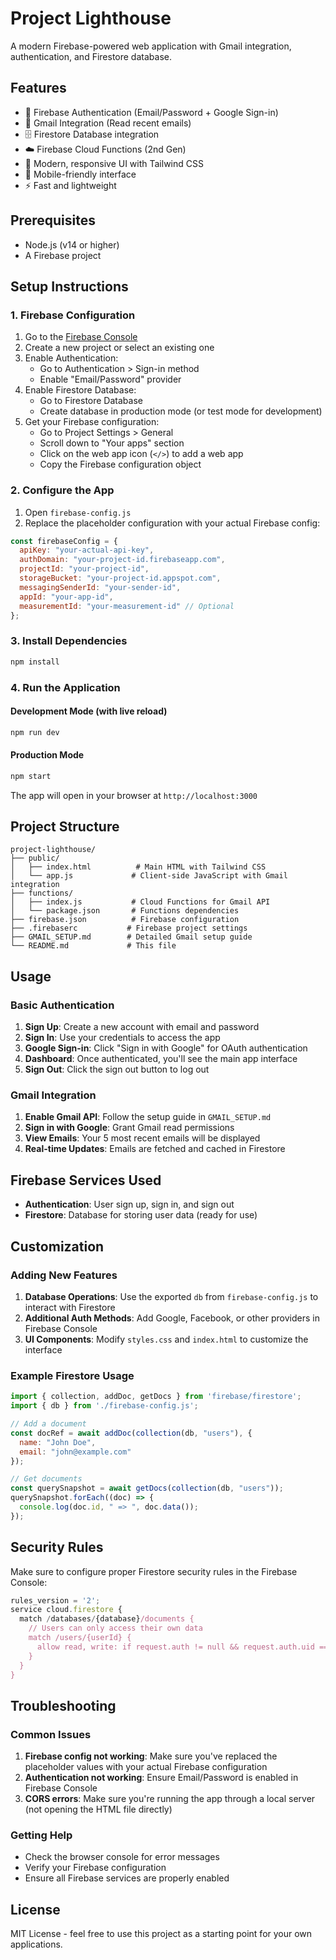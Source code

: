 # Project Lighthouse

A modern Firebase-powered web application with Gmail integration, authentication, and Firestore database.

## Features

- 🔐 Firebase Authentication (Email/Password + Google Sign-in)
- 📧 Gmail Integration (Read recent emails)
- 🗄️ Firestore Database integration
- ☁️ Firebase Cloud Functions (2nd Gen)
- 🎨 Modern, responsive UI with Tailwind CSS
- 📱 Mobile-friendly interface
- ⚡ Fast and lightweight

## Prerequisites

- Node.js (v14 or higher)
- A Firebase project

## Setup Instructions

### 1. Firebase Configuration

1. Go to the [Firebase Console](https://console.firebase.google.com/)
2. Create a new project or select an existing one
3. Enable Authentication:
   - Go to Authentication > Sign-in method
   - Enable "Email/Password" provider
4. Enable Firestore Database:
   - Go to Firestore Database
   - Create database in production mode (or test mode for development)
5. Get your Firebase configuration:
   - Go to Project Settings > General
   - Scroll down to "Your apps" section
   - Click on the web app icon (`</>`) to add a web app
   - Copy the Firebase configuration object

### 2. Configure the App

1. Open `firebase-config.js`
2. Replace the placeholder configuration with your actual Firebase config:

```javascript
const firebaseConfig = {
  apiKey: "your-actual-api-key",
  authDomain: "your-project-id.firebaseapp.com",
  projectId: "your-project-id",
  storageBucket: "your-project-id.appspot.com",
  messagingSenderId: "your-sender-id",
  appId: "your-app-id",
  measurementId: "your-measurement-id" // Optional
};
```

### 3. Install Dependencies

```bash
npm install
```

### 4. Run the Application

#### Development Mode (with live reload)
```bash
npm run dev
```

#### Production Mode
```bash
npm start
```

The app will open in your browser at `http://localhost:3000`

## Project Structure

```
project-lighthouse/
├── public/
│   ├── index.html          # Main HTML with Tailwind CSS
│   └── app.js             # Client-side JavaScript with Gmail integration
├── functions/
│   ├── index.js           # Cloud Functions for Gmail API
│   └── package.json       # Functions dependencies
├── firebase.json          # Firebase configuration
├── .firebaserc           # Firebase project settings
├── GMAIL_SETUP.md        # Detailed Gmail setup guide
└── README.md             # This file
```

## Usage

### Basic Authentication
1. **Sign Up**: Create a new account with email and password
2. **Sign In**: Use your credentials to access the app
3. **Google Sign-in**: Click "Sign in with Google" for OAuth authentication
4. **Dashboard**: Once authenticated, you'll see the main app interface
5. **Sign Out**: Click the sign out button to log out

### Gmail Integration
1. **Enable Gmail API**: Follow the setup guide in `GMAIL_SETUP.md`
2. **Sign in with Google**: Grant Gmail read permissions
3. **View Emails**: Your 5 most recent emails will be displayed
4. **Real-time Updates**: Emails are fetched and cached in Firestore

## Firebase Services Used

- **Authentication**: User sign up, sign in, and sign out
- **Firestore**: Database for storing user data (ready for use)

## Customization

### Adding New Features

1. **Database Operations**: Use the exported `db` from `firebase-config.js` to interact with Firestore
2. **Additional Auth Methods**: Add Google, Facebook, or other providers in Firebase Console
3. **UI Components**: Modify `styles.css` and `index.html` to customize the interface

### Example Firestore Usage

```javascript
import { collection, addDoc, getDocs } from 'firebase/firestore';
import { db } from './firebase-config.js';

// Add a document
const docRef = await addDoc(collection(db, "users"), {
  name: "John Doe",
  email: "john@example.com"
});

// Get documents
const querySnapshot = await getDocs(collection(db, "users"));
querySnapshot.forEach((doc) => {
  console.log(doc.id, " => ", doc.data());
});
```

## Security Rules

Make sure to configure proper Firestore security rules in the Firebase Console:

```javascript
rules_version = '2';
service cloud.firestore {
  match /databases/{database}/documents {
    // Users can only access their own data
    match /users/{userId} {
      allow read, write: if request.auth != null && request.auth.uid == userId;
    }
  }
}
```

## Troubleshooting

### Common Issues

1. **Firebase config not working**: Make sure you've replaced the placeholder values with your actual Firebase configuration
2. **Authentication not working**: Ensure Email/Password is enabled in Firebase Console
3. **CORS errors**: Make sure you're running the app through a local server (not opening the HTML file directly)

### Getting Help

- Check the browser console for error messages
- Verify your Firebase configuration
- Ensure all Firebase services are properly enabled

## License

MIT License - feel free to use this project as a starting point for your own applications.
